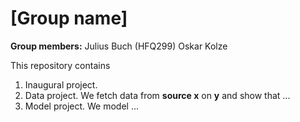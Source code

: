 # \[Group name\]

**Group members:**
Julius Buch (HFQ299)
Oskar Kolze

This repository contains  
1. Inaugural project. 
2. Data project. We fetch data from **source x** on **y** and show that ...
3. Model project. We model ...
